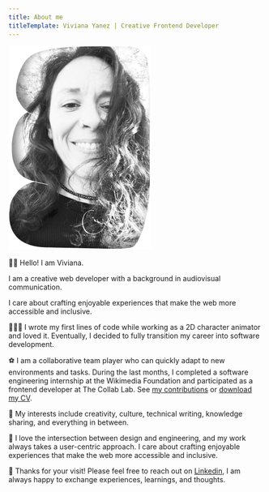 ```yaml
---
title: About me
titleTemplate: Viviana Yanez | Creative Frontend Developer
---
```


<div class="about centered">

<div class='highlighted'>

<img src="../public/vivitt.png" alt="Viviana is smiling at the camera in a black and white selfie." class="about__image" width="282" height="403" />

<p ><span aria-hidden="true">👋🏽</span> Hello! I am Viviana.</p>
<p >I am a creative web developer with a background in audiovisual communication.</p>
<p >I care about crafting enjoyable experiences that make the web more accessible and inclusive.</p>

</div>

<p>
<span aria-hidden="true">👩🏽‍💻</span> I wrote my first lines of code while working as a 2D character animator and loved it. Eventually, I decided to fully transition my career into software development.
</p>

<p>
<span aria-hidden="true">⚽️</span> I am a collaborative team player who can quickly adapt to new environments and tasks. 
During the last months, I completed a software engineering internship at the Wikimedia Foundation and participated as a frontend developer at The Collab Lab. See <a href="https://github.com/wikimedia/mediawiki-extensions-GrowthExperiments/commits?author=vivitt" target='_blank'>my contributions</a> or <a href="/cv/Viviana_Yanez-frontend_developer.pdf" target="_blank" >download my CV</a>.
</p>

<p>
<span aria-hidden="true">👀</span> My interests include creativity, culture, technical writing, knowledge sharing, and everything in between.
</p>

<p>
<span aria-hidden="true">🎨</span> I love the intersection between design and engineering, and my work always takes a user-centric approach. I care about crafting enjoyable experiences that make the web more accessible and inclusive.
</p>

<p><span role='img' aria-label='message' aria-hidden="true">💌</span> Thanks for your visit!  Please feel free to reach out on <a href="https://www.linkedin.com/in/viviana-yanez/" target='_blank'>Linkedin</a>, I am always happy to exchange experiences, learnings, and thoughts.</p>

</div>
